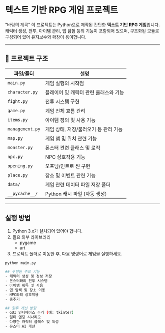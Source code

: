 # 텍스트 기반 RPG 게임 프로젝트
"바람의 계곡"
이 프로젝트는 Python으로 제작된 간단한 **텍스트 기반 RPG 게임**입니다. 캐릭터 생성, 전투, 아이템 관리, 맵 탐험 등의 기능이 포함되어 있으며, 구조화된 모듈로 구성되어 있어 유지보수와 확장이 용이합니다.

---
## 📁 프로젝트 구조

| 파일/폴더 | 설명 |
|-----------|------|
| `main.py` | 게임 실행의 시작점 |
| `character.py` | 플레이어 및 캐릭터 관련 클래스와 기능 |
| `fight.py` | 전투 시스템 구현 |
| `game.py` | 게임 전체 흐름 관리 |
| `items.py` | 아이템 정의 및 사용 기능 |
| `management.py` | 게임 상태, 저장/불러오기 등 관리 기능 |
| `map.py` | 게임 맵 및 위치 관련 기능 |
| `monster.py` | 몬스터 관련 클래스 및 로직 |
| `npc.py` | NPC 상호작용 기능 |
| `opening.py` | 오프닝/인트로 씬 구현 |
| `place.py` | 장소 및 이벤트 관련 기능 |
| `data/` | 게임 관련 데이터 파일 저장 폴더 |
| `__pycache__/` | Python 캐시 파일 (자동 생성) |

---

## 실행 방법

1. Python 3.x가 설치되어 있어야 합니다.
2. 필요 외부 라이브러리
   - pygame
   - art
4. 프로젝트 폴더로 이동한 후, 다음 명령어로 게임을 실행하세요.

```bash
python main.py

## 구현된 주요 기능
- 캐릭터 생성 및 정보 저장
- 몬스터와의 전투 시스템
- 아이템 획득 및 사용
- 맵 탐색 및 장소 이동
- NPC와의 상호작용
- 춤추기

## 향후 개선 방향
- GUI 인터페이스 추가 (예: tkinter)
- 멀티 엔딩 시나리오
- 다양한 캐릭터 클래스 및 특성
- 몬스터 AI 개선
